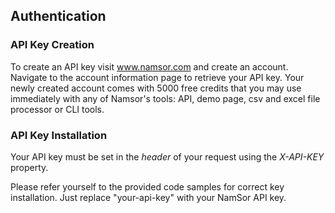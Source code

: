 ## Authentication

### API Key Creation

To create an API key visit <a target="_blank" href="https://v2.namsor.com">www.namsor.com</a> and create an account. Navigate to the account information page to retrieve your API key. Your newly created account comes with 5000 free credits that you may use immediately with any of Namsor's tools: API, demo page, csv and excel file processor or CLI tools.

### API Key Installation

Your API key must be set in the _header_ of your request using the _X-API-KEY_ property.

Please refer yourself to the provided code samples for correct key installation. Just replace "your-api-key" with your NamSor API key.

